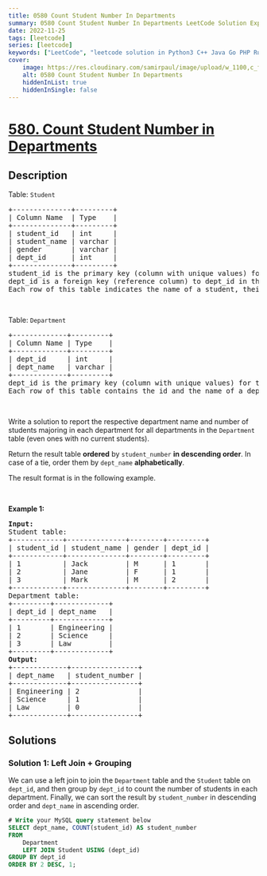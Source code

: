 ```yaml
---
title: 0580 Count Student Number In Departments
summary: 0580 Count Student Number In Departments LeetCode Solution Explained
date: 2022-11-25
tags: [leetcode]
series: [leetcode]
keywords: ["LeetCode", "leetcode solution in Python3 C++ Java Go PHP Ruby Swift TypeScript Rust C# JavaScript C", "0580 Count Student Number In Departments LeetCode Solution Explained in all languages"]
cover:
    image: https://res.cloudinary.com/samirpaul/image/upload/w_1100,c_fit,co_rgb:FFFFFF,l_text:Arial_75_bold:0580 Count Student Number In Departments - Solution Explained/problem-solving.webp
    alt: 0580 Count Student Number In Departments
    hiddenInList: true
    hiddenInSingle: false
---
```



# [580. Count Student Number in Departments](https://leetcode.com/problems/count-student-number-in-departments)


## Description

<p>Table: <code>Student</code></p>

<pre>
+--------------+---------+
| Column Name  | Type    |
+--------------+---------+
| student_id   | int     |
| student_name | varchar |
| gender       | varchar |
| dept_id      | int     |
+--------------+---------+
student_id is the primary key (column with unique values) for this table.
dept_id is a foreign key (reference column) to dept_id in the Department tables.
Each row of this table indicates the name of a student, their gender, and the id of their department.
</pre>

<p>&nbsp;</p>

<p>Table: <code>Department</code></p>

<pre>
+-------------+---------+
| Column Name | Type    |
+-------------+---------+
| dept_id     | int     |
| dept_name   | varchar |
+-------------+---------+
dept_id is the primary key (column with unique values) for this table.
Each row of this table contains the id and the name of a department.
</pre>

<p>&nbsp;</p>

<p>Write a solution to report the respective department name and number of students majoring in each department for all departments in the <code>Department</code> table (even ones with no current students).</p>

<p>Return the result table <strong>ordered</strong> by <code>student_number</code> <strong>in descending order</strong>. In case of a tie, order them by <code>dept_name</code> <strong>alphabetically</strong>.</p>

<p>The result format is in the following example.</p>

<p>&nbsp;</p>
<p><strong class="example">Example 1:</strong></p>

<pre>
<strong>Input:</strong> 
Student table:
+------------+--------------+--------+---------+
| student_id | student_name | gender | dept_id |
+------------+--------------+--------+---------+
| 1          | Jack         | M      | 1       |
| 2          | Jane         | F      | 1       |
| 3          | Mark         | M      | 2       |
+------------+--------------+--------+---------+
Department table:
+---------+-------------+
| dept_id | dept_name   |
+---------+-------------+
| 1       | Engineering |
| 2       | Science     |
| 3       | Law         |
+---------+-------------+
<strong>Output:</strong> 
+-------------+----------------+
| dept_name   | student_number |
+-------------+----------------+
| Engineering | 2              |
| Science     | 1              |
| Law         | 0              |
+-------------+----------------+
</pre>

## Solutions

### Solution 1: Left Join + Grouping

We can use a left join to join the `Department` table and the `Student` table on `dept_id`, and then group by `dept_id` to count the number of students in each department. Finally, we can sort the result by `student_number` in descending order and `dept_name` in ascending order.

<!-- tabs:start -->

```sql
# Write your MySQL query statement below
SELECT dept_name, COUNT(student_id) AS student_number
FROM
    Department
    LEFT JOIN Student USING (dept_id)
GROUP BY dept_id
ORDER BY 2 DESC, 1;
```

<!-- tabs:end -->

<!-- end -->
